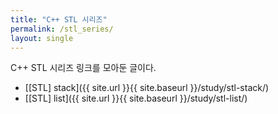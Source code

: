 ```yaml
---
title: "C++ STL 시리즈"
permalink: /stl_series/
layout: single
---
```


C++ STL 시리즈 링크를 모아둔 글이다.

- [[STL] stack]({{ site.url }}{{ site.baseurl }}/study/stl-stack/)
- [[STL] list]({{ site.url }}{{ site.baseurl }}/study/stl-list/)